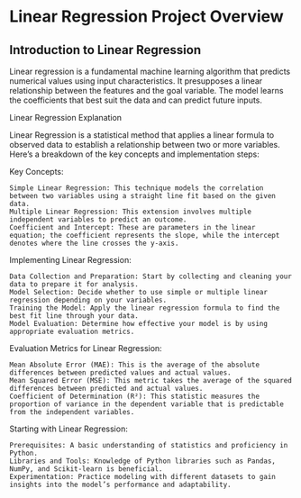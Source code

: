 
# Linear Regression Project Overview

## Introduction to Linear Regression
Linear regression is a fundamental machine learning algorithm that predicts numerical values using input characteristics. It presupposes a linear relationship between the features and the goal variable. The model learns the coefficients that best suit the data and can predict future inputs.

Linear Regression Explanation

Linear Regression is a statistical method that applies a linear formula to observed data to establish a relationship between two or more variables. Here’s a breakdown of the key concepts and implementation steps:

Key Concepts:

    Simple Linear Regression: This technique models the correlation between two variables using a straight line fit based on the given data.
    Multiple Linear Regression: This extension involves multiple independent variables to predict an outcome.
    Coefficient and Intercept: These are parameters in the linear equation; the coefficient represents the slope, while the intercept denotes where the line crosses the y-axis.

Implementing Linear Regression:

    Data Collection and Preparation: Start by collecting and cleaning your data to prepare it for analysis.
    Model Selection: Decide whether to use simple or multiple linear regression depending on your variables.
    Training the Model: Apply the linear regression formula to find the best fit line through your data.
    Model Evaluation: Determine how effective your model is by using appropriate evaluation metrics.

Evaluation Metrics for Linear Regression:

    Mean Absolute Error (MAE): This is the average of the absolute differences between predicted values and actual values.
    Mean Squared Error (MSE): This metric takes the average of the squared differences between predicted and actual values.
    Coefficient of Determination (R²): This statistic measures the proportion of variance in the dependent variable that is predictable from the independent variables.

Starting with Linear Regression:

    Prerequisites: A basic understanding of statistics and proficiency in Python.
    Libraries and Tools: Knowledge of Python libraries such as Pandas, NumPy, and Scikit-learn is beneficial.
    Experimentation: Practice modeling with different datasets to gain insights into the model’s performance and adaptability.
